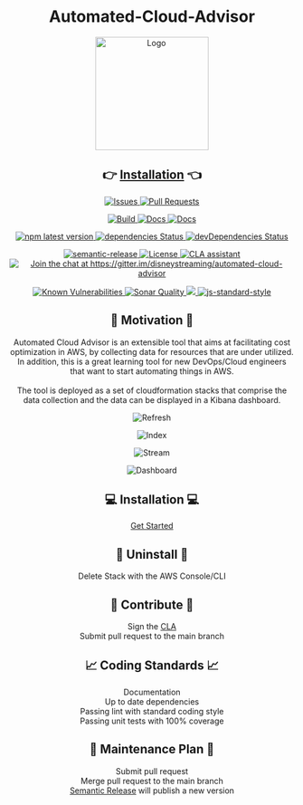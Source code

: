 <h1 align="center">Automated-Cloud-Advisor</h1>
<!-- Logo -->
<p align="center">
    <img width="200px"  src="https://github.com/disneystreaming/automated-cloud-advisor/raw/main/website/static/img/logo.svg" alt="Logo">
</p>
<!-- Install -->
<h2 align="center">
  👉 <a target="_blank" href="https://disneystreaming.github.io/automated-cloud-advisor/">Installation</a> 👈
</h2>
<!-- Repo -->
<p align="center">
  <a href="https://GitHub.com/disneystreaming/automated-cloud-advisor/issues/">
    <img alt="Issues" src="https://img.shields.io/github/issues/disneystreaming/automated-cloud-advisor.svg?logo=github">
  </a>
  <a href="https://GitHub.com/disneystreaming/automated-cloud-advisor/pull/">
    <img alt="Pull Requests" src="https://img.shields.io/github/issues-pr/disneystreaming/automated-cloud-advisor.svg?logo=github">
</p>
<!-- Workflow -->
<p align="center">
  <a href="https://github.com/disneystreaming/automated-cloud-advisor/actions?query=workflow%3ABuild">
    <img alt="Build" src="https://img.shields.io/github/workflow/status/disneystreaming/automated-cloud-advisor/Build?logo=github">
  </a>
  <a href="https://github.com/disneystreaming/automated-cloud-advisor/actions?query=workflow%3ADocs">
    <img alt="Docs" src="https://img.shields.io/github/workflow/status/disneystreaming/automated-cloud-advisor/Docs?logo=github&label=docs">
  </a>
  <a href="https://github.com/disneystreaming/automated-cloud-advisor/actions?query=workflow%3APublish">
    <img alt="Docs" src="https://img.shields.io/github/workflow/status/disneystreaming/automated-cloud-advisor/Publish?logo=github&label=publish">
  </a>
</p>
<!-- NPM -->
<p align="center">
  <a href="https://www.npmjs.com/package/automated-cloud-advisor">
    <img alt="npm latest version" src="https://img.shields.io/npm/v/automated-cloud-advisor">
  </a>
  <a href="https://www.npmjs.com/package/automated-cloud-advisor">
    <img alt="dependencies Status" src="https://img.shields.io/david/disneystreaming/automated-cloud-advisor?cacheSeconds=86400">
  </a>
  <a href="https://www.npmjs.com/package/automated-cloud-advisor">
    <img alt="devDependencies Status" src="https://img.shields.io/david/dev/disneystreaming/automated-cloud-advisor?label=devDependencies&cacheSeconds=86400">
  </a>
</p>
<!-- License -->
<p align="center">
  <a href="https://github.com/semantic-release/semantic-release">
    <img alt="semantic-release" src="https://img.shields.io/badge/%20%20%F0%9F%93%A6%F0%9F%9A%80-semantic--release-e10079.svg?cacheSeconds=86400">
  </a>
  <a href="https://opensource.org/licenses/Apache-2.0">
    <img alt="License" src="https://img.shields.io/badge/License-Apache%202.0-blue.svg?logo=apache&cacheSeconds=86400">
  </a>
  <a href="https://cla-assistant.io/disneystreaming/automated-cloud-advisor">
    <img alt="CLA assistant" src="https://cla-assistant.io/readme/badge/disneystreaming/automated-cloud-advisor">
  </a>
    <a href="https://gitter.im/disneystreaming/automated-cloud-advisor">
    <img alt="Join the chat at https://gitter.im/disneystreaming/automated-cloud-advisor" src="https://img.shields.io/badge/gitter-join_chat-informational?&logo=gitter&color=46bc99&logoColor=79ff97&cacheSeconds=86400">
  </a>
</p>
<!-- Code Quality -->
<p align="center">
  <a href="https://snyk.io/test/github/disneystreaming/automated-cloud-advisor?targetFile=package.json">
    <img src="https://img.shields.io/snyk/vulnerabilities/npm/automated-cloud-advisor?&logo=snyk&logoColor=4b32c3" alt="Known Vulnerabilities">
  </a>
  <a href="https://sonarcloud.io/dashboard?id=disneystreaming_automated-cloud-advisor">
    <img alt="Sonar Quality" src="https://sonarcloud.io/api/project_badges/measure?project=disneystreaming_automated-cloud-advisor&metric=alert_status">
  </a>
  <a href="https://codecov.io/gh/disneystreaming/automated-cloud-advisor">
    <img src="https://img.shields.io/codecov/c/github/disneystreaming/automated-cloud-advisor?logo=codecov"/>
  </a>
  <a href="http://standardjs.com">
    <img alt="js-standard-style" src="https://img.shields.io/badge/code%20style-standard-brightgreen.svg?logo=eslint&logoColor=4b32c3">
  </a>
</p>

<h2 align="center">💬 Motivation 💬</h2>

<p align="center">
  Automated Cloud Advisor is an extensible tool that aims at facilitating cost optimization in AWS, by collecting data for resources that are under utilized. In addition, this is a great learning tool for new DevOps/Cloud engineers that want to start automating things in AWS.
  </br></br>
  The tool is deployed as a set of cloudformation stacks that comprise the data collection and the data can be displayed in a Kibana dashboard.
</p>
<!-- Diagrams -->
<p align="center">
    <img src="https://disneystreaming.github.io/automated-cloud-advisor/img/trusted_advisor.png" alt="Refresh">
</p>

<p align="center">
    <img src="https://disneystreaming.github.io/automated-cloud-advisor/img/index_data.png" alt="Index">
</p>

<p align="center">
    <img src="https://disneystreaming.github.io/automated-cloud-advisor/img/view_data.png" alt="Stream">
</p>
<!-- Dashboard -->
<p align="center">
    <img src="https://disneystreaming.github.io/automated-cloud-advisor/img/kibana/dashboard/01-dashboard.png" alt="Dashboard">
</p>

<h2 align="center">💻 Installation 💻</h2>

<p align="center">
  <a href="https://disneystreaming.github.io/automated-cloud-advisor/">Get Started</a>
</p>

<h2 align="center">📛 Uninstall 📛</h2>

<p align="center">
  Delete Stack with the AWS Console/CLI
</p>

<h2 align="center">🎁 Contribute 🎁</h2>

<p align="center">
  Sign the  <a href="https://disneystreaming.github.io/automated-cloud-advisor/">CLA</a>
  </br>
  Submit pull request to the main branch
</p>

<h2 align="center">📈 Coding Standards 📈</h2>

<p align="center">
  Documentation
  </br>
  Up to date dependencies
  </br>
  Passing lint with standard coding style
  </br>
  Passing unit tests with 100% coverage
  </br>
</p>

<h2 align="center">📅 Maintenance Plan 📅</h2>

<p align="center">
  Submit pull request
  </br>
  Merge pull request to the main branch
  </br>
  <a href="https://github.com/semantic-release/semantic-release">Semantic Release</a> will publish a new version
</p>
